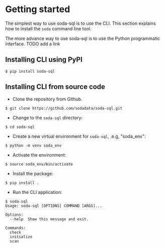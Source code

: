 # Getting started

The simplest way to use soda-sql is to use the CLI. This section explains 
how to install the `soda` command line tool.

The more advance way to use soda-sql is to use the Python programmatic
interface.  TODO add a link 

## Installing CLI using PyPI

```
$ pip install soda-sql
```

## Installing CLI from source code

- Clone the repository from Github.

```
$ git clone https://github.com/sodadata/soda-sql.git
```

- Change to the `soda-sql` directory:

```
$ cd soda-sql
```

- Create a new virtual environment for `soda-sql`, .e.g, "soda_env":

```
$ python -m venv soda_env
```

- Activate the environment:
```
$ source soda_env/bin/activate
```

- Install the package:
```
$ pip install .
```

- Run the CLI application:

```
$ soda-sql
Usage: soda-sql [OPTIONS] COMMAND [ARGS]...

Options:
  --help  Show this message and exit.

Commands:
  check
  initialize
  scan
```
